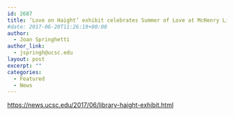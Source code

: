 ```yaml
---
id: 2687
title: ‘Love on Haight’ exhibit celebrates Summer of Love at McHenry Library
#date: 2017-06-20T11:26:19+00:00
author:
  - Joan Springhetti
author_link:
  - jspringh@ucsc.edu
layout: post
excerpt: ""
categories:
  - Featured
  - News
---
```

https://news.ucsc.edu/2017/06/library-haight-exhibit.html
